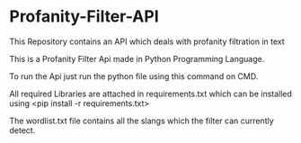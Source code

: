 # Profanity-Filter-API
This Repository contains an API which deals with profanity filtration in text

This is a Profanity Filter Api made in Python Programming Language.

To run the Api just run the python file using this command on CMD. <python3 prof_filter.py>

All required Libraries are attached in requirements.txt which can be installed using <pip install -r requirements.txt>

The wordlist.txt file contains all the slangs which the filter can currently detect.
